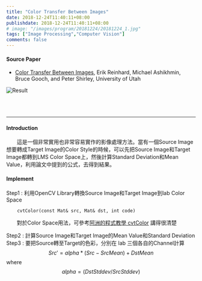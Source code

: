 ```yaml
---
title: "Color Transfer Between Images"
date: 2018-12-24T11:40:11+08:00
publishdate: 2018-12-24T11:40:11+08:00
# image: "/images/program/20181224/20181224_1.jpg"
tags: ["Image Processing","Computer Vision"]
comments: false
---
```

<script src="https://polyfill.io/v3/polyfill.min.js?features=es6"></script>
<script id="MathJax-script" async src="https://cdn.jsdelivr.net/npm/mathjax@3/es5/tex-mml-chtml.js"></script>

#### Source Paper
- [Color Transfer Between Images](http://www.cs.utah.edu/~shirley/papers/ColorTransfer.pdf), Erik Reinhard, Michael Ashikhmin, Bruce Gooch, and Peter Shirley, University of Utah
<!--more-->
![Result](../20181224/20181224_1.jpg "Result")

<br><br>
***

#### Introduction
<p>
&emsp;&emsp;這是一個非常實用也非常容易實作的影像處理方法。當有一個Source Image想要轉成Target Image的Color Style的時候，可以先把Source Image和Target Image都轉到LMS Color Space上，然後計算Standard Deviation和Mean Value，利用論文中提到的公式，去得到結果。
</p>

#### Implement
Step1 :  利用OpenCV Library轉換Source Image和Target Image到lab Color Space
    
        cvtColor(const Mat& src, Mat& dst, int code)
    
&emsp;&emsp;對於Color Space用法，可參考[阿洲的程式教學 cvtColor](http://monkeycoding.com/?tag=cvtcolor) 講得很清楚
   
Step2 : 計算Source Image和Target Image的Mean Value和Standard Deviation</br>
Step3 : 要把Source轉至Target的色彩，分別在 lab 三個各自的Channel計算
    $$Src' = alpha * (Src- SrcMean)+DstMean$$
    where $$alpha = (DstStddev/SrcStddev)$$